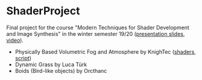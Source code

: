 # ShaderProject

Final project for the course "Modern Techniques for Shader Development and Image Synthesis" in the winter semester 19/20 ([presentation slides](https://github.com/KnightTec/ShaderProject/blob/master/Presentation.pdf), [video](https://drive.google.com/file/d/1Epv47gVxtSsXrYmhn9QxHHKu4ToQ8wmD/view)).

- Physically Based Volumetric Fog and Atmosphere by KnighTec ([shaders](https://github.com/KnightTec/ShaderProject/tree/master/Assets/Resources/Shaders/VolumetricFog), [script](https://github.com/KnightTec/ShaderProject/blob/master/Assets/Scripts/VolumetricFogRenderer.cs))
- Dynamic Grass by Luca Türk
- Boids (Bird-like objects) by Orcthanc
